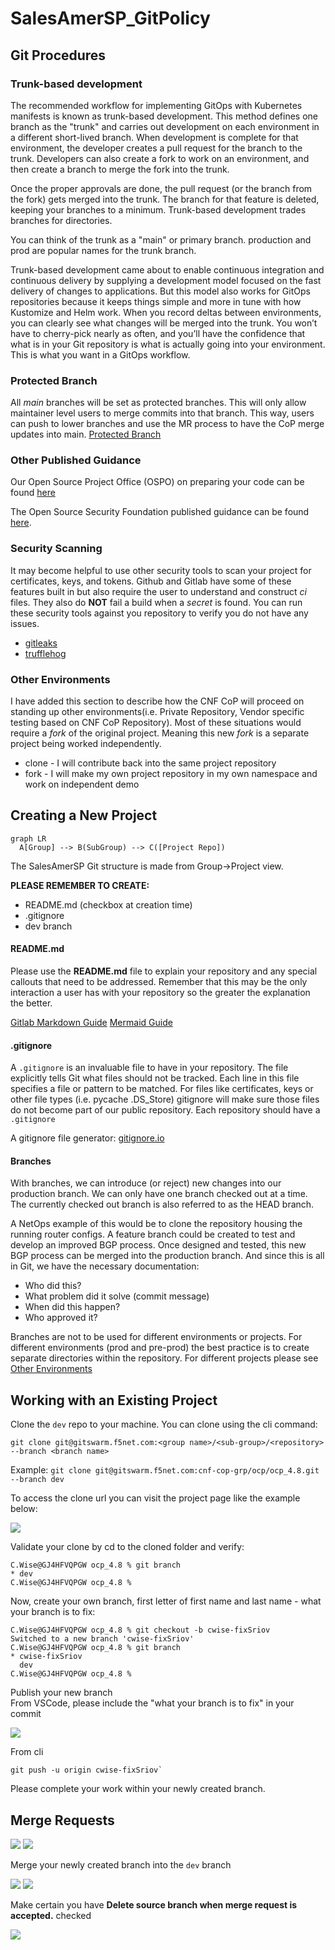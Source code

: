 # SalesAmerSP_GitPolicy

## Git Procedures

### Trunk-based development
The recommended workflow for implementing GitOps with Kubernetes manifests is known as trunk-based development. This method defines one branch as the "trunk" and carries out development on each environment in a different short-lived branch. When development is complete for that environment, the developer creates a pull request for the branch to the trunk. Developers can also create a fork to work on an environment, and then create a branch to merge the fork into the trunk.

Once the proper approvals are done, the pull request (or the branch from the fork) gets merged into the trunk. The branch for that feature is deleted, keeping your branches to a minimum. Trunk-based development trades branches for directories.

You can think of the trunk as a "main" or primary branch. production and prod are popular names for the trunk branch.

Trunk-based development came about to enable continuous integration and continuous delivery by supplying a development model focused on the fast delivery of changes to applications. But this model also works for GitOps repositories because it keeps things simple and more in tune with how Kustomize and Helm work. When you record deltas between environments, you can clearly see what changes will be merged into the trunk. You won’t have to cherry-pick nearly as often, and you’ll have the confidence that what is in your Git repository is what is actually going into your environment. This is what you want in a GitOps workflow.

### Protected Branch
All *main* branches will be set as protected branches. This will only allow maintainer level users to merge commits into that branch. This way, users can push to lower branches and use the MR process to have the CoP merge updates into main. [Protected Branch](https://docs.gitlab.com/ee/user/project/protected_branches.html)


### Other Published Guidance
Our Open Source Project Office (OSPO) on preparing your code can be found [here](https://ospo.pages.gitswarm.f5net.com/ospo-documentation/docs/publishing/#preparing-your-code)

The Open Source Security Foundation published guidance can be found [here](https://github.com/ossf/wg-security-tooling/blob/main/guide.md).

### Security Scanning
It may become helpful to use other security tools to scan your project for certificates, keys, and tokens. Github and Gitlab have some of these features built in but also require the user to understand and construct *ci* files. They also do **NOT** fail a build when a *secret* is found. You can run these security tools against you repository to verify you do not have any issues.

- [gitleaks](https://github.com/zricethezav/gitleaks)
- [trufflehog](https://github.com/trufflesecurity/trufflehog)


### Other Environments
I have added this section to describe how the CNF CoP will proceed on standing up other environments(i.e. Private Repository, Vendor specific testing based on CNF CoP Repository). Most of these situations would require a *fork* of the original project. Meaning this new *fork* is a separate project being worked independently. 

- clone - I will contribute back into the same project repository
- fork - I will make my own project repository in my own namespace and work on independent demo

##

## Creating a New Project

<div class="center">

```mermaid
graph LR 
  A[Group] --> B(SubGroup) --> C([Project Repo])
```
</div>

The SalesAmerSP Git structure is made from Group->Project view.

**PLEASE REMEMBER TO CREATE:**

- README.md (checkbox at creation time)
- .gitignore 
- dev branch 

#### README.md 
Please use the **README.md** file to explain your repository and any special callouts that need to be addressed. Remember that this may be the only interaction a user has with your repository so the greater the explanation the better.

[Gitlab Markdown Guide]([https://about.gitlab.com/handbook/markdown-guide/](https://docs.github.com/en/get-started/writing-on-github/getting-started-with-writing-and-formatting-on-github/basic-writing-and-formatting-syntax))    
[Mermaid Guide]([https://about.gitlab.com/handbook/tools-and-tips/mermaid/](https://github.com/mermaid-js/mermaid))  

#### .gitignore
A `.gitignore` is an invaluable file to have in your repository. The file explicitly tells Git what files should not be tracked. Each line in this file
specifies a file or pattern to be matched. For files like certificates, keys or other file types (i.e. pycache .DS_Store) gitignore will make sure those files do not become part of our public repository. Each repository should have a `.gitignore`

A gitignore file generator: [gitignore.io](www.toptal.com/developers/gitingore)


#### Branches 
With branches, we can introduce (or reject) new changes into our production branch. We can only have one branch checked out at a time. The currently checked out branch is also referred to as the HEAD branch.

A NetOps example of this would be to clone the repository housing the running router configs. A feature branch could be created to test and develop an improved BGP process. Once designed and tested, this new BGP process can be merged into the production branch. And since this is all in Git, we have the necessary documentation:

- Who did this?
- What problem did it solve (commit message)
- When did this happen?
- Who approved it?

Branches are not to be used for different environments or projects. For different environments (prod and pre-prod) the best practice is to create separate directories within the repository. For different projects please see [Other Environments](#other-environments)


##
## Working with an Existing Project 

Clone the `dev` repo to your machine. You can clone using the cli command:

`git clone git@gitswarm.f5net.com:<group name>/<sub-group>/<repository> --branch <branch name>`

Example: `git clone git@gitswarm.f5net.com:cnf-cop-grp/ocp/ocp_4.8.git --branch dev`

To access the clone url you can visit the project page like the example below: 

![](imgs/git_clone_link.png)

Validate your clone by cd to the cloned folder and verify:

```
C.Wise@GJ4HFVQPGW ocp_4.8 % git branch
* dev
C.Wise@GJ4HFVQPGW ocp_4.8 %
```
Now, create your own branch, first letter of first name and last name *-* what your branch is to fix:

```
C.Wise@GJ4HFVQPGW ocp_4.8 % git checkout -b cwise-fixSriov
Switched to a new branch 'cwise-fixSriov'
C.Wise@GJ4HFVQPGW ocp_4.8 % git branch
* cwise-fixSriov
  dev
C.Wise@GJ4HFVQPGW ocp_4.8 %
```
Publish your new branch   
From VSCode, please include the "what your branch is to fix" in your commit

![](imgs/vscode_publish_branch.png)


From cli 
```
git push -u origin cwise-fixSriov`
```

Please complete your work within your newly created branch.

## Merge Requests

![](imgs/mr_1.png)
![](imgs/mr_2.png)

Merge your newly created branch into the `dev` branch

![](imgs/mr_3_branch.png)
![](imgs/mr_4.png)

Make certain you have **Delete source branch when merge request is accepted.** checked

![](imgs/mr_5.png)


